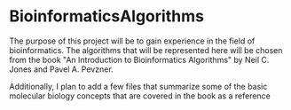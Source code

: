 # BioinformaticsAlgorithms

The purpose of this project will be to gain experience in the field of bioinformatics.  The algorithms that will be represented here will be chosen from the book "An Introduction to Bioinformatics Algorithms" by Neil C. Jones and Pavel A. Pevzner.

Additionally, I plan to add a few files that summarize some of the basic molecular biology concepts that are covered in the book 
as a reference
